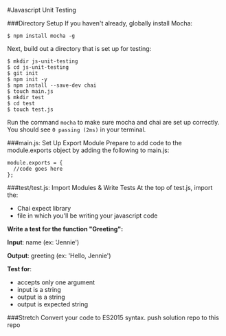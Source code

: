 #Javascript Unit Testing

###Directory Setup
If you haven't already, globally install Mocha:
```
$ npm install mocha -g
```

Next, build out a directory that is set up for testing:
```
$ mkdir js-unit-testing
$ cd js-unit-testing
$ git init
$ npm init -y
$ npm install --save-dev chai
$ touch main.js
$ mkdir test
$ cd test
$ touch test.js
```

Run the command `mocha` to make sure mocha and chai are set up correctly. You should see `0 passing (2ms)` in your terminal.

###main.js: Set Up Export Module
Prepare to add code to the module.exports object by adding the following to main.js:
```
module.exports = {
  //code goes here
};
```

###test/test.js: Import Modules & Write Tests
At the top of test.js, import the:
* Chai expect library  
* file in which you'll be writing your javascript code

**Write a test for the function "Greeting":**

**Input**: name (ex: 'Jennie')

**Output**: greeting (ex: 'Hello, Jennie')

**Test for**:
* accepts only one argument
* input is a string
* output is a string
* output is expected string




###Stretch
Convert your code to ES2015 syntax.
push solution repo to this repo

